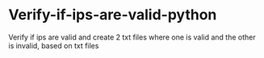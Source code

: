 # Verify-if-ips-are-valid-python
Verify if ips are valid and create 2 txt files where one is valid and the other is invalid, based on txt files
